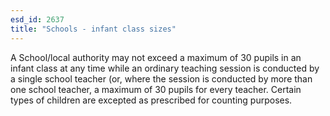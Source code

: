 ```yaml
---
esd_id: 2637
title: "Schools - infant class sizes"
---
```


A School/local authority may not exceed a maximum of 30 pupils in an infant class at any time while an ordinary teaching session is conducted by a single school teacher (or, where the session is conducted by more than one school teacher, a maximum of 30 pupils for every teacher.  Certain types of children are excepted as prescribed for counting purposes.

